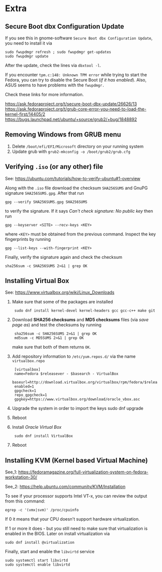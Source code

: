 # Extra

## Secure Boot dbx Configuration Update

If you see this in gnome-software `Secure Boot dbx Configuration Update`, you need to install it via

    sudo fwupdmgr refresh ; sudo fwupdmgr get-updates
    sudo fwupdmgr update

After the update, check the lines via `dbxtool -l`.

If you encounter `tpm.c:148: Unknown TPM error` while trying to start the Fedora, you can try to disable the Secure Boot (*if it has enabled*). Also, ASUS seems to have problems with the `fwupdmgr.`

Check these links for more information.

<https://ask.fedoraproject.org/t/secure-boot-dbx-update/26626/13>
<https://ask.fedoraproject.org/t/grub-core-error-you-need-to-load-the-kernel-first/14405/2>
<https://bugs.launchpad.net/ubuntu/+source/grub2/+bug/1848892>

## Removing Windows from GRUB menu

1) Delete `/boot/efi/EFI/Microsoft` directory on your running system
2) Update grub with `grub2-mkconfig -o /boot/grub2/grub.cfg`

## Verifying `.iso` (or any other) file

See: <https://ubuntu.com/tutorials/how-to-verify-ubuntu#1-overview>

Along with the `.iso` file download the checksum `SHA256SUMS` and GnuPG signature `SHA256SUMS.gpg`. After that run

    gpg --verify SHA256SUMS.gpg SHA256SUMS
to verify the signature. If it says *Can't check signature: No public key* then run

    gpg --keyserver <SITE> --recv-keys <KEY>
where `<KEY>` must be obtained from the previous command. Inspect the key fingerprints by running

    gpg --list-keys --with-fingerprint <KEY>
Finally, verify the signature again and check the checksum

    sha256sum -c SHA256SUMS 2>&1 | grep OK

## Installing Virtual Box

See: <https://www.virtualbox.org/wiki/Linux_Downloads>

1) Make sure that some of the packages are installed

        sudo dnf install kernel-devel kernel-headers gcc gcc-c++ make git

2) Download **SHA256 checksums** and **MD5 checksums** files (via *save page as*) and test the checksums by running

        sha256sum -c SHA256SUMS 2>&1 | grep OK
        md5sum -c MD5SUMS 2>&1 | grep OK

    make sure that both of them returns `OK`.
3) Add repository information to `/etc/yum.repos.d/` via the name `virtualbox.repo`

        [virtualbox]
        name=Fedora $releasever - $basearch - VirtualBox
        baseurl=http://download.virtualbox.org/virtualbox/rpm/fedora/$releasever/$basearch
        enabled=1
        gpgcheck=1
        repo_gpgcheck=1
        gpgkey=https://www.virtualbox.org/download/oracle_vbox.asc

4) Upgrade the system in order to import the keys
        sudo dnf upgrade
5) Reboot
6) Install *Oracle Virtual Box*

        sudo dnf install VirtualBox
7) Reboot

## Installing KVM (Kernel based Virtual Machine)

See_1: <https://fedoramagazine.org/full-virtualization-system-on-fedora-workstation-30/>

See_2: <https://help.ubuntu.com/community/KVM/Installation>

To see if your processor supports Intel VT-x, you can review the output from this command:

    egrep -c '(vmx|svm)' /proc/cpuinfo

If 0 it means that your CPU doesn't support hardware virtualization.

If 1 or more it does - but you still need to make sure that virtualization is enabled in the BIOS. Later on install virtualization via

    sudo dnf install @virtualization

Finally, start and enable the `libvirtd` service

    sudo systemctl start libvirtd
    sudo systemctl enable libvirtd
